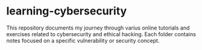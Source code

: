 # learning-cybersecurity
This repository documents my journey through varius online tutorials and exercises related to cybersecurity and ethical hacking. Each folder contains notes focused on a specific vulnerability or security concept. 
